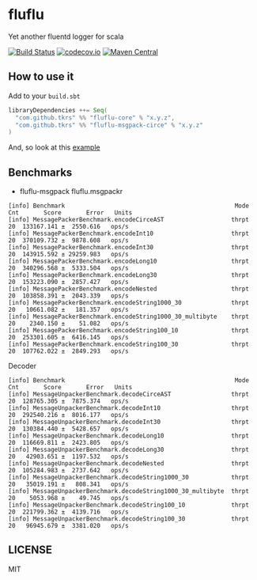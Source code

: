 # fluflu
Yet another fluentd logger for scala

[![Build Status](https://travis-ci.org/tkrs/fluflu.svg?branch=master)](https://travis-ci.org/tkrs/fluflu)
[![codecov.io](http://codecov.io/github/tkrs/fluflu/coverage.svg?branch=master)](http://codecov.io/github/tkrs/fluflu?branch=master)
[![Maven Central](https://maven-badges.herokuapp.com/maven-central/com.github.tkrs/fluflu-core_2.12/badge.svg)](https://maven-badges.herokuapp.com/maven-central/com.github.tkrs/fluflu-core_2.12)

## How to use it

Add to your `build.sbt`

```scala
libraryDependencies ++= Seq(
  "com.github.tkrs" %% "fluflu-core" % "x.y.z",
  "com.github.tkrs" %% "fluflu-msgpack-circe" % "x.y.z"
)
```

And, so look at this [example](https://github.com/tkrs/fluflu/tree/master/modules/examples/src/main/scala)

## Benchmarks

- fluflu-msgpack
fluflu.msgpackr

```
[info] Benchmark                                                Mode  Cnt       Score       Error   Units
[info] MessagePackerBenchmark.encodeCirceAST                   thrpt   20  133167.141 ±  2550.616   ops/s
[info] MessagePackerBenchmark.encodeInt10                      thrpt   20  370109.732 ±  9878.608   ops/s
[info] MessagePackerBenchmark.encodeInt30                      thrpt   20  143915.592 ± 29259.983   ops/s
[info] MessagePackerBenchmark.encodeLong10                     thrpt   20  340296.568 ±  5333.504   ops/s
[info] MessagePackerBenchmark.encodeLong30                     thrpt   20  153223.090 ±  2857.427   ops/s
[info] MessagePackerBenchmark.encodeNested                     thrpt   20  103858.391 ±  2043.339   ops/s
[info] MessagePackerBenchmark.encodeString1000_30              thrpt   20   10661.082 ±   181.357   ops/s
[info] MessagePackerBenchmark.encodeString1000_30_multibyte    thrpt   20    2340.150 ±    51.082   ops/s
[info] MessagePackerBenchmark.encodeString100_10               thrpt   20  253301.605 ±  6416.145   ops/s
[info] MessagePackerBenchmark.encodeString100_30               thrpt   20  107762.022 ±  2849.293   ops/s
```

Decoder

```
[info] Benchmark                                                Mode  Cnt       Score       Error   Units
[info] MessageUnpackerBenchmark.decodeCirceAST                 thrpt   20  128765.305 ±  7875.374   ops/s
[info] MessageUnpackerBenchmark.decodeInt10                    thrpt   20  292540.216 ±  8016.177   ops/s
[info] MessageUnpackerBenchmark.decodeInt30                    thrpt   20  130384.440 ±  5428.657   ops/s
[info] MessageUnpackerBenchmark.decodeLong10                   thrpt   20  116669.811 ±  2423.805   ops/s
[info] MessageUnpackerBenchmark.decodeLong30                   thrpt   20   42903.651 ±  1197.532   ops/s
[info] MessageUnpackerBenchmark.decodeNested                   thrpt   20  105284.983 ±  2737.642   ops/s
[info] MessageUnpackerBenchmark.decodeString1000_30            thrpt   20   35019.191 ±   808.341   ops/s
[info] MessageUnpackerBenchmark.decodeString1000_30_multibyte  thrpt   20    5053.968 ±    49.745   ops/s
[info] MessageUnpackerBenchmark.decodeString100_10             thrpt   20  221799.362 ±  4139.716   ops/s
[info] MessageUnpackerBenchmark.decodeString100_30             thrpt   20   96945.679 ±  3381.020   ops/s
```

## LICENSE

MIT
